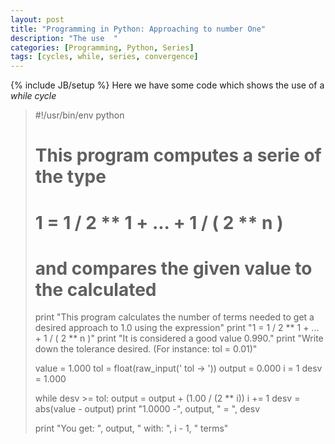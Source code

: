 ```yaml
---
layout: post
title: "Programming in Python: Approaching to number One"
description: "The use  "
categories: [Programming, Python, Series] 
tags: [cycles, while, series, convergence]
---
```

{% include JB/setup %}
Here we have some code which shows the use of a *while cycle*
>#!/usr/bin/env python
># This program computes a serie of the type
># 1 =  1 / 2 ** 1 + ... + 1 / ( 2 ** n )
># and compares the given value to the calculated
>
>print "This program calculates the number of terms needed to get a desired approach to 1.0 using the expression"
>print "1 = 1 / 2 ** 1 + ... + 1 / ( 2 ** n )"
>print "It is considered a good value 0.990."
>print "Write down the tolerance desired. (For instance: tol = 0.01)"
>
>value = 1.000
>tol = float(raw_input(' tol -> '))
>output = 0.000
>i = 1
>desv = 1.000
>
>while desv >= tol:
>    output = output + (1.00 / (2 ** i)) 
>    i += 1
>    desv = abs(value - output)
>    print "1.0000 -", output, " = ", desv
>
>print "You get: ", output, " with: ", i - 1, " terms"
